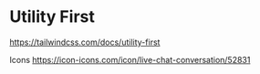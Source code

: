 # Utility First

https://tailwindcss.com/docs/utility-first

Icons https://icon-icons.com/icon/live-chat-conversation/52831

